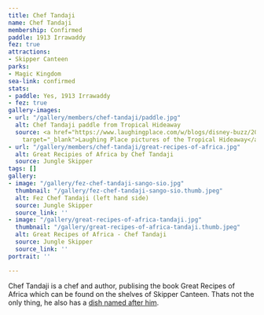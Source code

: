 ```yaml
---
title: Chef Tandaji
name: Chef Tandaji
membership: Confirmed
paddle: 1913 Irrawaddy
fez: true
attractions:
- Skipper Canteen
parks:
- Magic Kingdom
sea-link: confirmed
stats:
- paddle: Yes, 1913 Irrawaddy
- fez: true
gallery-images:
- url: "/gallery/members/chef-tandaji/paddle.jpg"
  alt: Chef Tandaji paddle from Tropical Hideaway
  source: <a href="https://www.laughingplace.com/w/blogs/disney-buzz/2018/12/19/imagineer-says-disneylands-tropical-hideaway-contains-clues-for-future-attractions/"
    target="_blank">Laughing Place pictures of the Tropical Hideaway</a>
- url: "/gallery/members/chef-tandaji/great-recipes-of-africa.jpg"
  alt: Great Recipies of Africa by Chef Tandaji
  source: Jungle Skipper
tags: []
gallery:
- image: "/gallery/fez-chef-tandaji-sango-sio.jpg"
  thumbnail: "/gallery/fez-chef-tandaji-sango-sio.thumb.jpeg"
  alt: Fez Chef Tandaji (left hand side)
  source: Jungle Skipper
  source_link: ''
- image: "/gallery/great-recipes-of-africa-tandaji.jpg"
  thumbnail: "/gallery/great-recipes-of-africa-tandaji.thumb.jpeg"
  alt: Great Recipes of Africa - Chef Tandaji
  source: Jungle Skipper
  source_link: ''
portrait: ''

---
```

Chef Tandaji is a chef and author, publising the book Great Recipes of Africa which can be found on the shelves of Skipper Canteen. Thats not the only thing, he also has a [dish named after him](https://disneyworld.disney.go.com/en_GB/dining/magic-kingdom/jungle-navigation-skipper-canteen/menus/).